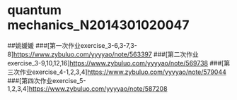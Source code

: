 # quantum mechanics_N2014301020047
##姚媛媛
###[第一次作业exercise_3-6,3-7,3-8]https://www.zybuluo.com/yyyyao/note/563397
###[第二次作业exercise_3-9,10,12,16]https://www.zybuluo.com/yyyyao/note/569738
###[第三次作业exercise_4-1,2,3,4]https://www.zybuluo.com/yyyyao/note/579044
###[第四次作业exercise_5-1,2,3,4]https://www.zybuluo.com/yyyyao/note/587208
